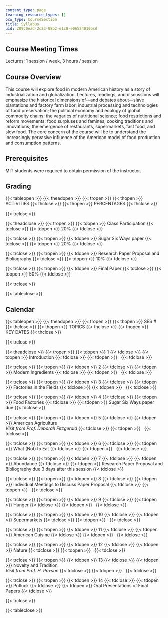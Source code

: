 ```yaml
---
content_type: page
learning_resource_types: []
ocw_type: CourseSection
title: Syllabus
uid: 209c0ead-2c23-08b2-e1c8-e06524010bcd
---
```


Course Meeting Times
--------------------

Lectures: 1 session / week, 3 hours / session

Course Overview
---------------

This course will explore food in modern American history as a story of industrialization and globalization. Lectures, readings, and discussions will emphasize the historical dimensions of—and debates about—slave plantations and factory farm labor; industrial processing and technologies of food preservation; the political economy and ecology of global commodity chains; the vagaries of nutritional science; food restrictions and reform movements; food surpluses and famines; cooking traditions and innovations; the emergence of restaurants, supermarkets, fast food, and slow food. The core concern of the course will be to understand the increasingly pervasive influence of the American model of food production and consumption patterns.

Prerequisites
-------------

MIT students were required to obtain permission of the instructor.

Grading
-------

{{< tableopen >}}
{{< theadopen >}}
{{< tropen >}}
{{< thopen >}}
ACTIVITIES
{{< thclose >}}
{{< thopen >}}
PERCENTAGES
{{< thclose >}}

{{< trclose >}}

{{< theadclose >}}
{{< tropen >}}
{{< tdopen >}}
Class Participation
{{< tdclose >}}
{{< tdopen >}}
20%
{{< tdclose >}}

{{< trclose >}}
{{< tropen >}}
{{< tdopen >}}
Sugar Six Ways paper
{{< tdclose >}}
{{< tdopen >}}
20%
{{< tdclose >}}

{{< trclose >}}
{{< tropen >}}
{{< tdopen >}}
Research Paper Proposal and Bibliography
{{< tdclose >}}
{{< tdopen >}}
10%
{{< tdclose >}}

{{< trclose >}}
{{< tropen >}}
{{< tdopen >}}
Final Paper
{{< tdclose >}}
{{< tdopen >}}
50%
{{< tdclose >}}

{{< trclose >}}

{{< tableclose >}}

Calendar
--------

{{< tableopen >}}
{{< theadopen >}}
{{< tropen >}}
{{< thopen >}}
SES #
{{< thclose >}}
{{< thopen >}}
TOPICS
{{< thclose >}}
{{< thopen >}}
KEY DATES
{{< thclose >}}

{{< trclose >}}

{{< theadclose >}}
{{< tropen >}}
{{< tdopen >}}
1
{{< tdclose >}}
{{< tdopen >}}
Introduction
{{< tdclose >}}
{{< tdopen >}}
 
{{< tdclose >}}

{{< trclose >}}
{{< tropen >}}
{{< tdopen >}}
2
{{< tdclose >}}
{{< tdopen >}}
Modern Ingredients
{{< tdclose >}}
{{< tdopen >}}
 
{{< tdclose >}}

{{< trclose >}}
{{< tropen >}}
{{< tdopen >}}
3
{{< tdclose >}}
{{< tdopen >}}
Factories in the Fields
{{< tdclose >}}
{{< tdopen >}}
 
{{< tdclose >}}

{{< trclose >}}
{{< tropen >}}
{{< tdopen >}}
4
{{< tdclose >}}
{{< tdopen >}}
Food Factories
{{< tdclose >}}
{{< tdopen >}}
Sugar Six Ways paper due
{{< tdclose >}}

{{< trclose >}}
{{< tropen >}}
{{< tdopen >}}
5
{{< tdclose >}}
{{< tdopen >}}
American Agriculture  
_Visit from Prof. Deborah Fitzgerald_
{{< tdclose >}}
{{< tdopen >}}
 
{{< tdclose >}}

{{< trclose >}}
{{< tropen >}}
{{< tdopen >}}
6
{{< tdclose >}}
{{< tdopen >}}
What (Not) to Eat
{{< tdclose >}}
{{< tdopen >}}
 
{{< tdclose >}}

{{< trclose >}}
{{< tropen >}}
{{< tdopen >}}
7
{{< tdclose >}}
{{< tdopen >}}
Abundance
{{< tdclose >}}
{{< tdopen >}}
Research Paper Proposal and Bibliography due 3 days after this session
{{< tdclose >}}

{{< trclose >}}
{{< tropen >}}
{{< tdopen >}}
8
{{< tdclose >}}
{{< tdopen >}}
Individual Meetings to Discuss Paper Proposal
{{< tdclose >}}
{{< tdopen >}}
 
{{< tdclose >}}

{{< trclose >}}
{{< tropen >}}
{{< tdopen >}}
9
{{< tdclose >}}
{{< tdopen >}}
Hunger
{{< tdclose >}}
{{< tdopen >}}
 
{{< tdclose >}}

{{< trclose >}}
{{< tropen >}}
{{< tdopen >}}
10
{{< tdclose >}}
{{< tdopen >}}
Supermarkets
{{< tdclose >}}
{{< tdopen >}}
 
{{< tdclose >}}

{{< trclose >}}
{{< tropen >}}
{{< tdopen >}}
11
{{< tdclose >}}
{{< tdopen >}}
American Cuisine
{{< tdclose >}}
{{< tdopen >}}
 
{{< tdclose >}}

{{< trclose >}}
{{< tropen >}}
{{< tdopen >}}
12
{{< tdclose >}}
{{< tdopen >}}
Nature
{{< tdclose >}}
{{< tdopen >}}
 
{{< tdclose >}}

{{< trclose >}}
{{< tropen >}}
{{< tdopen >}}
13
{{< tdclose >}}
{{< tdopen >}}
Novelty and Tradition  
_Visit from Prof. H. Paxson_
{{< tdclose >}}
{{< tdopen >}}
 
{{< tdclose >}}

{{< trclose >}}
{{< tropen >}}
{{< tdopen >}}
14
{{< tdclose >}}
{{< tdopen >}}
Potluck
{{< tdclose >}}
{{< tdopen >}}
Oral Presentations of Final Papers
{{< tdclose >}}

{{< trclose >}}

{{< tableclose >}}